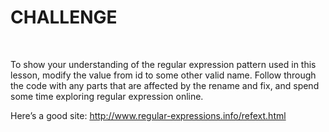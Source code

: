 CHALLENGE
=========

 

To show your understanding of the regular expression pattern used in this
lesson, modify the value from id to some other valid name. Follow through the
code with any parts that are affected by the rename and fix, and spend some time
exploring regular expression online.

Here’s a good site: <http://www.regular-expressions.info/refext.html>
